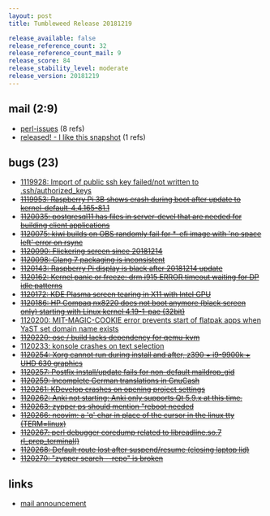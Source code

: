 ```yaml
---
layout: post
title: Tumbleweed Release 20181219

release_available: false
release_reference_count: 32
release_reference_count_mail: 9
release_score: 84
release_stability_level: moderate
release_version: 20181219
---
```


## mail (2:9)

- [perl-issues](https://lists.opensuse.org/opensuse-factory/2018-12/msg00151.html) (8 refs)
- [released! - I like this snapshot](https://lists.opensuse.org/opensuse-factory/2018-12/msg00154.html) (1 refs)

## bugs (23)

<!--more-->

- [1119928: Import of public ssh key failed/not written to .ssh/authorized_keys](https://bugzilla.opensuse.org/show_bug.cgi?id=1119928)
- ~~[1119953: Raspberry Pi 3B shows crash during boot after update to kernel-default-4.4.165-81.1](https://bugzilla.opensuse.org/show_bug.cgi?id=1119953)~~
- ~~[1120035: postgresql11 has files in server-devel that are needed for building client applications](https://bugzilla.opensuse.org/show_bug.cgi?id=1120035)~~
- ~~[1120075: kiwi builds on OBS randomly fail for *-efi image with 'no space left' error on rsync](https://bugzilla.opensuse.org/show_bug.cgi?id=1120075)~~
- ~~[1120090: Flickering screen since 20181214](https://bugzilla.opensuse.org/show_bug.cgi?id=1120090)~~
- ~~[1120098: Clang 7 packaging is inconsistent](https://bugzilla.opensuse.org/show_bug.cgi?id=1120098)~~
- ~~[1120143: Raspberry Pi display is black after 20181214 update](https://bugzilla.opensuse.org/show_bug.cgi?id=1120143)~~
- ~~[1120162: Kernel panic or freeze: drm i915 ERROR timeout waiting for DP idle patterns](https://bugzilla.opensuse.org/show_bug.cgi?id=1120162)~~
- ~~[1120172: KDE Plasma screen tearing in X11 with Intel GPU](https://bugzilla.opensuse.org/show_bug.cgi?id=1120172)~~
- ~~[1120186: HP Compaq nx8220 does not boot anymore (black screen only) starting with Linux kernel 4.19-1-pae (32bit)](https://bugzilla.opensuse.org/show_bug.cgi?id=1120186)~~
- [1120200: MIT-MAGIC-COOKIE error prevents start of flatpak apps when YaST set domain name exists](https://bugzilla.opensuse.org/show_bug.cgi?id=1120200)
- ~~[1120220: osc / build lacks dependency for qemu-kvm](https://bugzilla.opensuse.org/show_bug.cgi?id=1120220)~~
- [1120233: konsole crashes on text selection](https://bugzilla.opensuse.org/show_bug.cgi?id=1120233)
- ~~[1120254: Xorg cannot run during install and after, z390 + i9-9900k + UHD 630 graphics](https://bugzilla.opensuse.org/show_bug.cgi?id=1120254)~~
- ~~[1120257: Postfix install/update fails for non-default maildrop_gid](https://bugzilla.opensuse.org/show_bug.cgi?id=1120257)~~
- ~~[1120259: Incomplete German translations in GnuCash](https://bugzilla.opensuse.org/show_bug.cgi?id=1120259)~~
- ~~[1120261: KDevelop crashes on opening project settings](https://bugzilla.opensuse.org/show_bug.cgi?id=1120261)~~
- ~~[1120262: Anki not starting: Anki only supports Qt 5.9.x at this time.](https://bugzilla.opensuse.org/show_bug.cgi?id=1120262)~~
- ~~[1120263: zypper ps should mention "reboot needed](https://bugzilla.opensuse.org/show_bug.cgi?id=1120263)~~
- ~~[1120266: neovim: a 'q' char in place of the cursor in the linux tty (TERM=linux)](https://bugzilla.opensuse.org/show_bug.cgi?id=1120266)~~
- ~~[1120267: perl debugger coredump related to libreadline.so.7 rl_prep_terminal()](https://bugzilla.opensuse.org/show_bug.cgi?id=1120267)~~
- ~~[1120268: Default route lost after suspend/resume (closing laptop lid)](https://bugzilla.opensuse.org/show_bug.cgi?id=1120268)~~
- ~~[1120270: "zypper search --repo" is broken](https://bugzilla.opensuse.org/show_bug.cgi?id=1120270)~~



## links

- [mail announcement](https://lists.opensuse.org/opensuse-factory/2018-12/msg00148.html)
